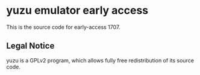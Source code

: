 yuzu emulator early access
=============

This is the source code for early-access 1707.

## Legal Notice

yuzu is a GPLv2 program, which allows fully free redistribution of its source code.